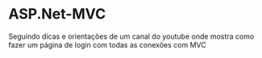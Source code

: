 # ASP.Net-MVC
Seguindo dicas e orientações de um canal do youtube onde mostra como fazer um página de login com todas as conexões com MVC
